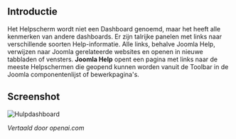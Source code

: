 <!-- Filename: J4.x:Help / Display title: Hulp Dashboard -->

## Introductie

Het Helpscherm wordt niet een Dashboard genoemd, maar het heeft alle kenmerken van andere dashboards. Er zijn talrijke panelen met links naar verschillende soorten Help-informatie. Alle links, behalve Joomla Help, verwijzen naar Joomla gerelateerde websites en openen in nieuwe tabbladen of vensters. **Joomla Help** opent een pagina met links naar de meeste Helpschermen die geopend kunnen worden vanuit de Toolbar in de Joomla componentenlijst of bewerkpagina's.

## Screenshot

![Hulpdashboard](../../../en/images/dashboards/help-dashboard.png)

*Vertaald door openai.com*

